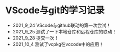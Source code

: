 # VScode与git的学习记录
- 2021_9_24 VScode与github联动的第一次尝试！
- 2021_9_25 测试了一下本地仓库和远程仓库的联动！
- 2021_9_28 提交一次！
- 2021_10_4 测试了vcpkg在vccode中的应用！
